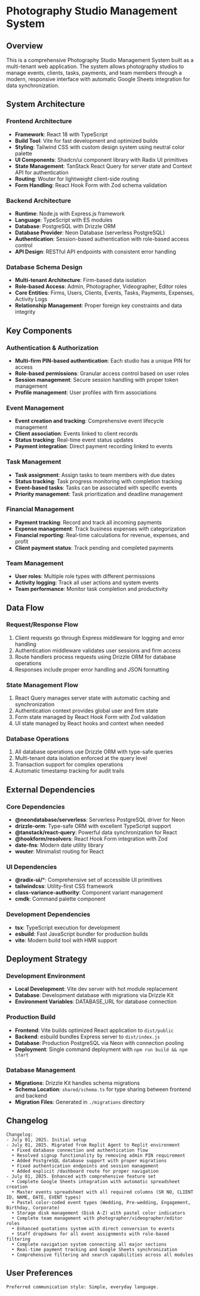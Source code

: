 # Photography Studio Management System

## Overview

This is a comprehensive Photography Studio Management System built as a multi-tenant web application. The system allows photography studios to manage events, clients, tasks, payments, and team members through a modern, responsive interface with automatic Google Sheets integration for data synchronization.

## System Architecture

### Frontend Architecture
- **Framework**: React 18 with TypeScript
- **Build Tool**: Vite for fast development and optimized builds
- **Styling**: Tailwind CSS with custom design system using neutral color palette
- **UI Components**: Shadcn/ui component library with Radix UI primitives
- **State Management**: TanStack React Query for server state and Context API for authentication
- **Routing**: Wouter for lightweight client-side routing
- **Form Handling**: React Hook Form with Zod schema validation

### Backend Architecture
- **Runtime**: Node.js with Express.js framework
- **Language**: TypeScript with ES modules
- **Database**: PostgreSQL with Drizzle ORM
- **Database Provider**: Neon Database (serverless PostgreSQL)
- **Authentication**: Session-based authentication with role-based access control
- **API Design**: RESTful API endpoints with consistent error handling

### Database Schema Design
- **Multi-tenant Architecture**: Firm-based data isolation
- **Role-based Access**: Admin, Photographer, Videographer, Editor roles
- **Core Entities**: Firms, Users, Clients, Events, Tasks, Payments, Expenses, Activity Logs
- **Relationship Management**: Proper foreign key constraints and data integrity

## Key Components

### Authentication & Authorization
- **Multi-firm PIN-based authentication**: Each studio has a unique PIN for access
- **Role-based permissions**: Granular access control based on user roles
- **Session management**: Secure session handling with proper token management
- **Profile management**: User profiles with firm associations

### Event Management
- **Event creation and tracking**: Comprehensive event lifecycle management
- **Client association**: Events linked to client records
- **Status tracking**: Real-time event status updates
- **Payment integration**: Direct payment recording linked to events

### Task Management
- **Task assignment**: Assign tasks to team members with due dates
- **Status tracking**: Task progress monitoring with completion tracking
- **Event-based tasks**: Tasks can be associated with specific events
- **Priority management**: Task prioritization and deadline management

### Financial Management
- **Payment tracking**: Record and track all incoming payments
- **Expense management**: Track business expenses with categorization
- **Financial reporting**: Real-time calculations for revenue, expenses, and profit
- **Client payment status**: Track pending and completed payments

### Team Management
- **User roles**: Multiple role types with different permissions
- **Activity logging**: Track all user actions and system events
- **Team performance**: Monitor task completion and productivity

## Data Flow

### Request/Response Flow
1. Client requests go through Express middleware for logging and error handling
2. Authentication middleware validates user sessions and firm access
3. Route handlers process requests using Drizzle ORM for database operations
4. Responses include proper error handling and JSON formatting

### State Management Flow
1. React Query manages server state with automatic caching and synchronization
2. Authentication context provides global user and firm state
3. Form state managed by React Hook Form with Zod validation
4. UI state managed by React hooks and context when needed

### Database Operations
1. All database operations use Drizzle ORM with type-safe queries
2. Multi-tenant data isolation enforced at the query level
3. Transaction support for complex operations
4. Automatic timestamp tracking for audit trails

## External Dependencies

### Core Dependencies
- **@neondatabase/serverless**: Serverless PostgreSQL driver for Neon
- **drizzle-orm**: Type-safe ORM with excellent TypeScript support
- **@tanstack/react-query**: Powerful data synchronization for React
- **@hookform/resolvers**: React Hook Form integration with Zod
- **date-fns**: Modern date utility library
- **wouter**: Minimalist routing for React

### UI Dependencies
- **@radix-ui/***: Comprehensive set of accessible UI primitives
- **tailwindcss**: Utility-first CSS framework
- **class-variance-authority**: Component variant management
- **cmdk**: Command palette component

### Development Dependencies
- **tsx**: TypeScript execution for development
- **esbuild**: Fast JavaScript bundler for production builds
- **vite**: Modern build tool with HMR support

## Deployment Strategy

### Development Environment
- **Local Development**: Vite dev server with hot module replacement
- **Database**: Development database with migrations via Drizzle Kit
- **Environment Variables**: DATABASE_URL for database connection

### Production Build
- **Frontend**: Vite builds optimized React application to `dist/public`
- **Backend**: esbuild bundles Express server to `dist/index.js`
- **Database**: Production PostgreSQL via Neon with connection pooling
- **Deployment**: Single command deployment with `npm run build && npm start`

### Database Management
- **Migrations**: Drizzle Kit handles schema migrations
- **Schema Location**: `shared/schema.ts` for type sharing between frontend and backend
- **Migration Files**: Generated in `./migrations` directory

## Changelog

```
Changelog:
- July 01, 2025. Initial setup
- July 01, 2025. Migrated from Replit Agent to Replit environment
  • Fixed database connection and authentication flow
  • Resolved signup functionality by removing admin PIN requirement
  • Added PostgreSQL database support with proper migrations
  • Fixed authentication endpoints and session management
  • Added explicit /dashboard route for proper navigation
- July 01, 2025. Enhanced with comprehensive feature set
  • Complete Google Sheets integration with automatic spreadsheet creation
  • Master events spreadsheet with all required columns (SR NO, CLIENT ID, NAME, DATE, EVENT types)
  • Pastel color-coded event types (Wedding, Pre-wedding, Engagement, Birthday, Corporate)
  • Storage disk management (Disk A-Z) with pastel color indicators
  • Complete team management with photographer/videographer/editor roles
  • Enhanced quotations system with direct conversion to events
  • Staff dropdowns for all event assignments with role-based filtering
  • Complete navigation system connecting all major sections
  • Real-time payment tracking and Google Sheets synchronization
  • Comprehensive filtering and search capabilities across all modules
```

## User Preferences

```
Preferred communication style: Simple, everyday language.
```